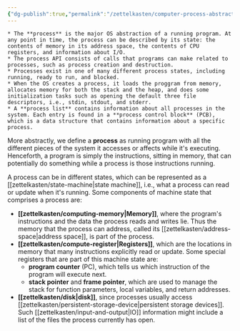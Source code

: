 ```yaml
---
{"dg-publish":true,"permalink":"/zettelkasten/computer-process-abstracted/"}
---
```



```ad-tldr
* The **process** is the major OS abstraction of a running program. At any point in time, the process can be described by its state: the contents of memory in its address space, the contents of CPU registers, and information about I/O.
* The process API consists of calls that programs can make related to processes, such as process creation and destruction.
* Processes exist in one of many different process states, including running, ready to run, and blocked.
* When the OS creates a process, it loads the proggram from memory, allocates memory for both the stack and the heap, and does some initialization tasks such as opening the default three file descriptors, i.e., stdin, stdout, and stderr.
* A **process list** contains information about all processes in the system. Each entry is found in a **process control block** (PCB), which is a data structure that contains information about a specific process.
```

More abstractly, we define a **process** as running program with all the different pieces of the system it accesses or affects while it's executing. Henceforth, a program is simply the instructions, sitting in memory, that can potentially do something while a process is those instructions running.

A process can be in different states, which can be represented as a [[zettelkasten/state-machine\|state machine]], i.e., what a process can read or update when it's running. Some components of machine state that comprises a process are:
* **[[zettelkasten/computing-memory\|Memory]]**, where the program's instructions and the data the process reads and writes lie. Thus the memory that the process can address, called its [[zettelkasten/address-space\|address space]], is part of the process.
* **[[zettelkasten/compute-register\|Registers]]**, which are the locations in memory that many instructions explicitly read or update. Some special registers that are part of this machine state are:
	* **program counter** (PC), which tells us which instruction of the program will execute next.
	* **stack pointer** and **frame pointer**, which are used to manage the stack for function parameters, local variables, and return addresses.
* **[[zettelkasten/disk\|disk]]**, since processes usually access [[zettelkasten/persistent-storage-device\|persistent storage devices]]. Such [[zettelkasten/input-and-output\|IO]] information might include a list of the files the process currently has open.